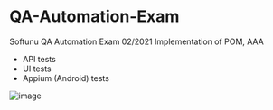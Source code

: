 # QA-Automation-Exam
Softunu QA Automation Exam 02/2021
Implementation of POM, AAA

* API tests
* UI tests
* Appium (Android) tests


![image](https://user-images.githubusercontent.com/25158666/108911575-15babf00-7630-11eb-9f8f-a0dd1645258d.png)
